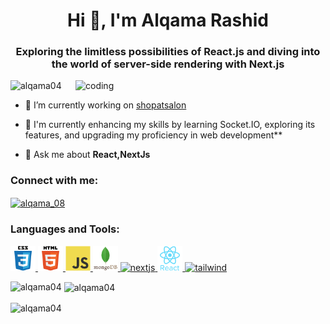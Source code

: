 
<h1 align="center">Hi 👋, I'm Alqama Rashid</h1>
<h3 align="center">Exploring the limitless possibilities of React.js and diving into the world of server-side rendering with Next.js</h3>
<img align="right" alt="coding" width="400" src="https://camo.githubusercontent.com/19db51af5f90f1b152bc0b9078f5fe97053955be5074f03f17019c70345bdcdb/68747470733a2f2f6d69726f2e6d656469756d2e636f6d2f6d61782f313336302f302a37513379765349765f7430696f4a2d5a2e676966">
<p align="left"> <img src="https://komarev.com/ghpvc/?username=alqama04&label=Profile%20views&color=0e75b6&style=flat" alt="alqama04" /> </p>

- 🔭 I’m currently working on [shopatsalon](https://shopatsalon.com/)

- 🌱 I'm currently enhancing my skills by learning Socket.IO, exploring its features, and upgrading my proficiency in web development**

- 💬 Ask me about **React,NextJs**

<h3 align="left">Connect with me:</h3>
<p align="left">
<a href="https://instagram.com/alqama_08" target="blank"><img align="center" src="https://raw.githubusercontent.com/rahuldkjain/github-profile-readme-generator/master/src/images/icons/Social/instagram.svg" alt="alqama_08" height="30" width="40" /></a>
</p>

<h3 align="left">Languages and Tools:</h3>
<p align="left"> <a href="https://www.w3schools.com/css/" target="_blank" rel="noreferrer"> <img src="https://raw.githubusercontent.com/devicons/devicon/master/icons/css3/css3-original-wordmark.svg" alt="css3" width="40" height="40"/> </a> <a href="https://www.w3.org/html/" target="_blank" rel="noreferrer"> <img src="https://raw.githubusercontent.com/devicons/devicon/master/icons/html5/html5-original-wordmark.svg" alt="html5" width="40" height="40"/> </a> <a href="https://developer.mozilla.org/en-US/docs/Web/JavaScript" target="_blank" rel="noreferrer"> <img src="https://raw.githubusercontent.com/devicons/devicon/master/icons/javascript/javascript-original.svg" alt="javascript" width="40" height="40"/> </a> <a href="https://www.mongodb.com/" target="_blank" rel="noreferrer"> <img src="https://raw.githubusercontent.com/devicons/devicon/master/icons/mongodb/mongodb-original-wordmark.svg" alt="mongodb" width="40" height="40"/> </a> <a href="https://nextjs.org/" target="_blank" rel="noreferrer"> <img src="https://cdn.worldvectorlogo.com/logos/nextjs-2.svg" alt="nextjs" width="40" height="40"/> </a> <a href="https://reactjs.org/" target="_blank" rel="noreferrer"> <img src="https://raw.githubusercontent.com/devicons/devicon/master/icons/react/react-original-wordmark.svg" alt="react" width="40" height="40"/> </a> <a href="https://tailwindcss.com/" target="_blank" rel="noreferrer"> <img src="https://www.vectorlogo.zone/logos/tailwindcss/tailwindcss-icon.svg" alt="tailwind" width="40" height="40"/> </a> </p>

<p><img align="left" src="https://github-readme-stats.vercel.app/api/top-langs?username=alqama04&show_icons=true&locale=en&layout=compact" alt="alqama04" /></p>

<p>&nbsp;<img align="center" src="https://github-readme-stats.vercel.app/api?username=alqama04&show_icons=true&locale=en" alt="alqama04" /></p>

<p><img align="center" src="https://github-readme-streak-stats.herokuapp.com/?user=alqama04&" alt="alqama04" /></p>
